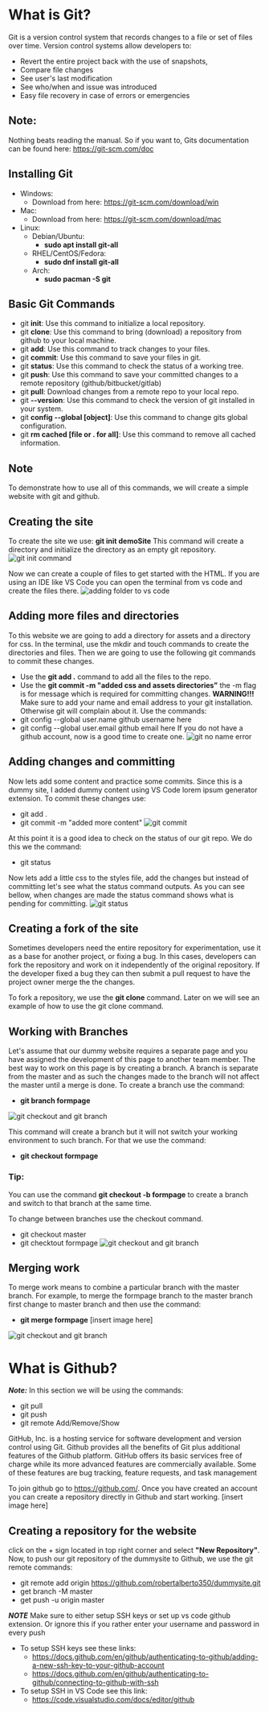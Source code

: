 # What is Git?
Git is a version control system that records changes to a file or set of files over time. Version control systems allow developers to:
* Revert the entire project back with the use of snapshots,
* Compare file changes
* See user's last modification
* See who/when and issue was introduced
* Easy file recovery in case of errors or emergencies
## Note:
Nothing beats reading the manual. So if you want to, Gits documentation can be found here:
https://git-scm.com/doc

## Installing Git
* Windows:
  * Download from here: https://git-scm.com/download/win
* Mac:
  * Download from here: https://git-scm.com/download/mac
* Linux:
    * Debian/Ubuntu:
      * **sudo apt install git-all**
    * RHEL/CentOS/Fedora:
      * **sudo dnf install git-all**
    * Arch:
      * **sudo pacman -S git**
## Basic Git Commands
* git **init**: Use this command to initialize a local repository.
* git **clone**: Use this command to bring (download) a repository from github to your local machine.
* git **add**: Use this command to track changes to your files.
* git **commit**: Use this command to save your files in git.
* git **status**: Use this command to check the status of a working tree.
* git **push**: Use this command to save your committed changes to a remote repository (github/bitbucket/gitlab)
* git **pull**: Download changes from a remote repo to your local repo.
* git **--version**: Use this command to check the version of git installed in your system.
* git **config --global [object]**: Use this command to change gits global configuration.
* git **rm cached [file or . for all]**: Use this command to remove all cached information.
## Note
To demonstrate how to use all of this commands, we will create a simple website with git and github.

## Creating the site
To create the site we use:
**git init demoSite**
This command will create a directory and initialize the directory as an empty git repository.
![git init command](https://github.com/ra559/gitcollab/blob/gitnotes/images/gitInitDemosite.png)

Now we can create a couple of files to get started with the HTML. If you are using an IDE like VS Code you can open the terminal from vs code and create the files there. 
![adding folder to vs code](https://github.com/ra559/gitcollab/blob/gitnotes/images/adding_folder_to_vs_code.gif)

## Adding more files and directories
To this website we are going to add a directory for assets and a directory for css. In the terminal, use the mkdir and touch commands to create the directories and files. Then we are going to use the following git commands to commit these changes.
* Use the **git add .** command to add all the files to the repo.
* Use the **git commit -m "added css and assets directories"** the -m flag is for message which is required for committing changes.
**WARNING!!!**
Make sure to add your name and email address to your git installation. Otherwise git will complain about  it.
Use the commands:
* git config --global user.name github username here
* git config --global user.email github email here
If you do not have a github account, now is a good time to create one.
![git no name error](https://github.com/ra559/gitcollab/blob/gitnotes/images/git_no_name_error.png)
## Adding changes and committing
Now lets add some content and practice some commits. Since this is a dummy site, I added dummy content using VS Code lorem ipsum generator extension.
To commit these changes use:
* git add . 
* git commit -m "added more content"
![git commit](https://github.com/ra559/gitcollab/blob/gitnotes/images/git_commit.png)

At this point it is a good idea to check on the status of our git repo. We do this we the command:
* git status

Now lets add a little css to the styles file, add the changes but instead of committing let's see what the status command outputs. As you can see bellow, when changes are made the status command shows what is pending for committing.
![git status](https://github.com/ra559/gitcollab/blob/gitnotes/images/git_status.png)

## Creating a fork of the site
Sometimes developers need the entire repository for experimentation, use it as a base for another project, or fixing a bug. In this cases, developers can fork the repository and work on it independently of the original repository. If the developer fixed a bug they can then submit a pull request to have the project owner merge the the changes.

To fork a repository, we use the **git clone** command. Later on we will see an example of how to use the git clone command.

## Working with Branches
Let's assume that our dummy website requires a separate page and you have assigned the development of this page to another team member. The best way to work on this page is by creating a branch. A branch is separate from the master and as such the changes made to the branch will not affect the master until a merge is done. To create a branch use the command:
* **git branch formpage**

![git checkout and git branch](https://github.com/ra559/gitcollab/blob/gitnotes/images/git_branch.png)
 
This command will create a branch but it will not switch your working environment to such branch. For that we use the command:
* **git checkout formpage**
### Tip:
You can use the command **git checkout -b formpage** to create a branch and switch to that branch at the same time.

To change between branches use the checkout command.
* git checkout master
* git checktout formpage
![git checkout and git branch](https://github.com/ra559/gitcollab/blob/gitnotes/images/git_checkout.gif)

## Merging work
To merge work means to combine a particular branch with the master branch. For example, to merge the formpage branch to the master branch first change to master branch and then use the command:
* **git merge formpage**
[insert image here]


![git checkout and git branch](https://github.com/ra559/gitcollab/blob/gitnotes/images/git_merge.png)

# What is Github?
**_Note:_** In this section we will be using the commands:
* git pull
* git push
* git remote Add/Remove/Show

GitHub, Inc. is a hosting service for software development and version control using Git. Github provides	all the benefits of Git plus additional features of the Github platform. GitHub offers its basic services free of charge while its more advanced features are commercially available. Some of these features are bug tracking, feature requests, and task management

To join github go to https://github.com/. Once you have created an account you can create a repository directly in Github and start working.
[insert image here]


## Creating a repository for the website
click on the + sign located in top right corner and select **"New Repository"**. Now, to push our git repository of the dummysite to Github, we use the git remote commands: 
* git remote add origin https://github.com/robertalberto350/dummysite.git
* get branch -M master
* get push -u origin master

**_NOTE_**
Make sure to either setup SSH keys or set up vs code github extension. Or ignore this if you rather enter your username and password in every push 
* To setup SSH keys see these links:
  * https://docs.github.com/en/github/authenticating-to-github/adding-a-new-ssh-key-to-your-github-account
  * https://docs.github.com/en/github/authenticating-to-github/connecting-to-github-with-ssh
* To setup SSH in VS Code see this link:
  * https://code.visualstudio.com/docs/editor/github



